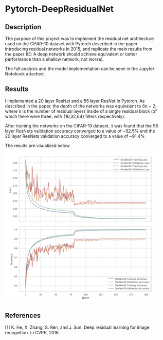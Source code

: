 # Pytorch-DeepResidualNet

## Description 
The purpose of this project was to implement the residual net architecture used on the CIFAR-10 dataset with Pytorch described in the paper introducing residual networks in 2015, and replicate the main results from the paper (IE: A deep network should achieve equivalent or better performance than a shallow network, not worse). 

The full analysis and the model implementation can be seen in the Jupyter Notebook attached. 

## Results
I implemented a 20 layer ResNet and a 56 layer ResNet in Pytorch. As described in the paper, the depth of the networks was equivalent to 6n + 2, where n is the number of residual layers inside of a single residual block (of which there were three, with {16,32,64} filters respectively). 

After training the networks on the CIFAR-10 dataset, it was found that the 56 layer ResNets validation accuracy converged to a value of ~92.5% and the 20 layer ResNets validation accuracy converged to a value of ~91.4%

The results are visualized below.

<img src="./ResNet.png" width = "700">


## References
[1] K. He, X. Zhang, S. Ren, and J. Sun. Deep residual learning for image recognition. In CVPR, 2016.
